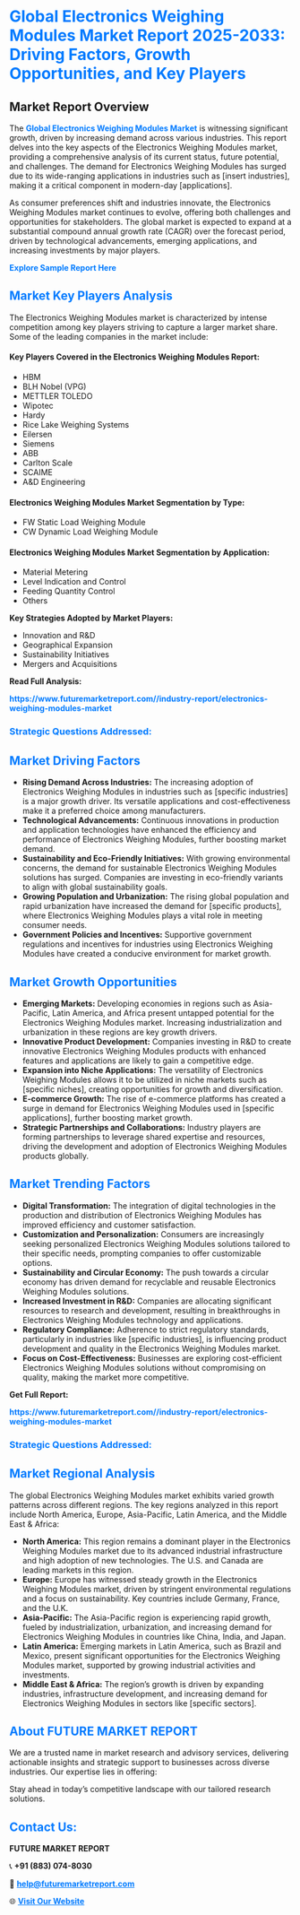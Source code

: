 <h1 style="color: #007BFF;">Global Electronics Weighing Modules Market Report 2025-2033: Driving Factors, Growth Opportunities, and Key Players</h1>

<section id="overview">
<h2>Market Report Overview</h2>
<p>The <a href="https://www.futuremarketreport.com//industry-report/electronics-weighing-modules-market" style="color: #007BFF; text-decoration: none;"><strong>Global Electronics Weighing Modules Market</strong></a> is witnessing significant growth, driven by increasing demand across various industries. This report delves into the key aspects of the Electronics Weighing Modules market, providing a comprehensive analysis of its current status, future potential, and challenges. The demand for Electronics Weighing Modules has surged due to its wide-ranging applications in industries such as [insert industries], making it a critical component in modern-day [applications].</p>
<p>As consumer preferences shift and industries innovate, the Electronics Weighing Modules market continues to evolve, offering both challenges and opportunities for stakeholders. The global market is expected to expand at a substantial compound annual growth rate (CAGR) over the forecast period, driven by technological advancements, emerging applications, and increasing investments by major players.</p>
</section>

<section id="overview">
<p><a href="https://www.futuremarketreport.com//request-sample/reportId=81395" style="color: #007BFF; text-decoration: none;"><strong>Explore Sample Report Here</strong></a></p>
</section>

<section id="key-players">
<h2 style="color: #007BFF;">Market Key Players Analysis</h2>
<p>The Electronics Weighing Modules market is characterized by intense competition among key players striving to capture a larger market share. Some of the leading companies in the market include:</p>
<h4>Key Players Covered in the Electronics Weighing Modules Report:</h4>
<ul><li>HBM</li><li>BLH Nobel (VPG)</li><li>METTLER TOLEDO</li><li>Wipotec</li><li>Hardy</li><li>Rice Lake Weighing Systems</li><li>Eilersen</li><li>Siemens</li><li>ABB</li><li>Carlton Scale</li><li>SCAIME</li><li>A&amp;D Engineering</li></ul>
<h4>Electronics Weighing Modules Market Segmentation by Type:</h4>
<ul><li>FW Static Load Weighing Module</li><li>CW Dynamic Load Weighing Module</li></ul>

<h4>Electronics Weighing Modules Market Segmentation by Application:</h4>
<ul><li>Material Metering</li><li>Level Indication and Control</li><li>Feeding Quantity Control</li><li>Others</li></ul>
<p><strong>Key Strategies Adopted by Market Players:</strong></p>
<ul>
<li>Innovation and R&D</li>
<li>Geographical Expansion</li>
<li>Sustainability Initiatives</li>
<li>Mergers and Acquisitions</li>
</ul>
</section>

<section>
<p><strong>Read Full Analysis: </strong></p><a href="https://www.futuremarketreport.com//industry-report/electronics-weighing-modules-market" style="color: #007BFF; text-decoration: none;"><strong>https://www.futuremarketreport.com//industry-report/electronics-weighing-modules-market</strong></a>
<h3 style="color: #007BFF;">Strategic Questions Addressed:</h3>
</section>

<section id="driving-factors">
<h2 style="color: #007BFF;">Market Driving Factors</h2>
<ul>
<li><strong>Rising Demand Across Industries:</strong> The increasing adoption of Electronics Weighing Modules in industries such as [specific industries] is a major growth driver. Its versatile applications and cost-effectiveness make it a preferred choice among manufacturers.</li>
<li><strong>Technological Advancements:</strong> Continuous innovations in production and application technologies have enhanced the efficiency and performance of Electronics Weighing Modules, further boosting market demand.</li>
<li><strong>Sustainability and Eco-Friendly Initiatives:</strong> With growing environmental concerns, the demand for sustainable Electronics Weighing Modules solutions has surged. Companies are investing in eco-friendly variants to align with global sustainability goals.</li>
<li><strong>Growing Population and Urbanization:</strong> The rising global population and rapid urbanization have increased the demand for [specific products], where Electronics Weighing Modules plays a vital role in meeting consumer needs.</li>
<li><strong>Government Policies and Incentives:</strong> Supportive government regulations and incentives for industries using Electronics Weighing Modules have created a conducive environment for market growth.</li>
</ul>
</section>

<section id="growth-opportunities">
<h2 style="color: #007BFF;">Market Growth Opportunities</h2>
<ul>
<li><strong>Emerging Markets:</strong> Developing economies in regions such as Asia-Pacific, Latin America, and Africa present untapped potential for the Electronics Weighing Modules market. Increasing industrialization and urbanization in these regions are key growth drivers.</li>
<li><strong>Innovative Product Development:</strong> Companies investing in R&D to create innovative Electronics Weighing Modules products with enhanced features and applications are likely to gain a competitive edge.</li>
<li><strong>Expansion into Niche Applications:</strong> The versatility of Electronics Weighing Modules allows it to be utilized in niche markets such as [specific niches], creating opportunities for growth and diversification.</li>
<li><strong>E-commerce Growth:</strong> The rise of e-commerce platforms has created a surge in demand for Electronics Weighing Modules used in [specific applications], further boosting market growth.</li>
<li><strong>Strategic Partnerships and Collaborations:</strong> Industry players are forming partnerships to leverage shared expertise and resources, driving the development and adoption of Electronics Weighing Modules products globally.</li>
</ul>
</section>

<section id="trending-factors">
<h2 style="color: #007BFF;">Market Trending Factors</h2>
<ul>
<li><strong>Digital Transformation:</strong> The integration of digital technologies in the production and distribution of Electronics Weighing Modules has improved efficiency and customer satisfaction.</li>
<li><strong>Customization and Personalization:</strong> Consumers are increasingly seeking personalized Electronics Weighing Modules solutions tailored to their specific needs, prompting companies to offer customizable options.</li>
<li><strong>Sustainability and Circular Economy:</strong> The push towards a circular economy has driven demand for recyclable and reusable Electronics Weighing Modules solutions.</li>
<li><strong>Increased Investment in R&D:</strong> Companies are allocating significant resources to research and development, resulting in breakthroughs in Electronics Weighing Modules technology and applications.</li>
<li><strong>Regulatory Compliance:</strong> Adherence to strict regulatory standards, particularly in industries like [specific industries], is influencing product development and quality in the Electronics Weighing Modules market.</li>
<li><strong>Focus on Cost-Effectiveness:</strong> Businesses are exploring cost-efficient Electronics Weighing Modules solutions without compromising on quality, making the market more competitive.</li>
</ul>
</section>

<section>
<p><strong>Get Full Report: </strong></p><a href="https://www.futuremarketreport.com//industry-report/electronics-weighing-modules-market" style="color: #007BFF; text-decoration: none;"><strong>https://www.futuremarketreport.com//industry-report/electronics-weighing-modules-market</strong></a>
<h3 style="color: #007BFF;">Strategic Questions Addressed:</h3>
</section>


<section id="regional-analysis">
<h2 style="color: #007BFF;">Market Regional Analysis</h2>
<p>The global Electronics Weighing Modules market exhibits varied growth patterns across different regions. The key regions analyzed in this report include North America, Europe, Asia-Pacific, Latin America, and the Middle East & Africa:</p>
<ul>
<li><strong>North America:</strong> This region remains a dominant player in the Electronics Weighing Modules market due to its advanced industrial infrastructure and high adoption of new technologies. The U.S. and Canada are leading markets in this region.</li>
<li><strong>Europe:</strong> Europe has witnessed steady growth in the Electronics Weighing Modules market, driven by stringent environmental regulations and a focus on sustainability. Key countries include Germany, France, and the U.K.</li>
<li><strong>Asia-Pacific:</strong> The Asia-Pacific region is experiencing rapid growth, fueled by industrialization, urbanization, and increasing demand for Electronics Weighing Modules in countries like China, India, and Japan.</li>
<li><strong>Latin America:</strong> Emerging markets in Latin America, such as Brazil and Mexico, present significant opportunities for the Electronics Weighing Modules market, supported by growing industrial activities and investments.</li>
<li><strong>Middle East & Africa:</strong> The region’s growth is driven by expanding industries, infrastructure development, and increasing demand for Electronics Weighing Modules in sectors like [specific sectors].</li>
</ul>
</section>

<footer>
<h2 style="color: #007BFF;">About FUTURE MARKET REPORT</h2>
<p>We are a trusted name in market research and advisory services, delivering actionable insights and strategic support to businesses across diverse industries. Our expertise lies in offering:</p>

<p>Stay ahead in today’s competitive landscape with our tailored research solutions.</p>

<h2 style="color: #007BFF;">Contact Us:</h2>
<p><strong>FUTURE MARKET REPORT</strong></p>
<p>📞 <strong>+91 (883) 074-8030</strong></p>
<p>📧 <strong><a href="mailto:help@futuremarketreport.com" style="color: #007BFF;">help@futuremarketreport.com</a></strong></p>
<p>🌐 <strong><a href="https://www.futuremarketreport.com/" style="color: #007BFF;">Visit Our Website</a></strong></p>
</footer>